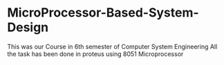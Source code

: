 # MicroProcessor-Based-System-Design
This was our Course in 6th semester of Computer System Engineering
All the task has been done in proteus using 8051 Microprocessor
